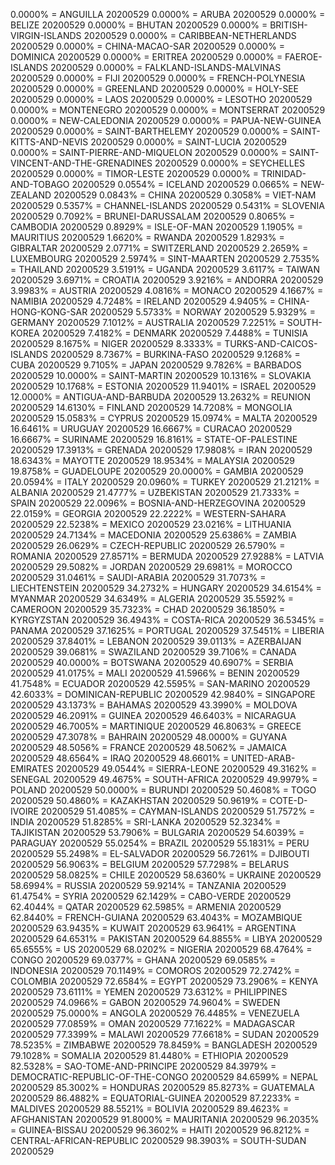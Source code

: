 0.0000% = ANGUILLA 20200529 
0.0000% = ARUBA 20200529 
0.0000% = BELIZE 20200529 
0.0000% = BHUTAN 20200529 
0.0000% = BRITISH-VIRGIN-ISLANDS 20200529 
0.0000% = CARIBBEAN-NETHERLANDS 20200529 
0.0000% = CHINA-MACAO-SAR 20200529 
0.0000% = DOMINICA 20200529 
0.0000% = ERITREA 20200529 
0.0000% = FAEROE-ISLANDS 20200529 
0.0000% = FALKLAND-ISLANDS-MALVINAS 20200529 
0.0000% = FIJI 20200529 
0.0000% = FRENCH-POLYNESIA 20200529 
0.0000% = GREENLAND 20200529 
0.0000% = HOLY-SEE 20200529 
0.0000% = LAOS 20200529 
0.0000% = LESOTHO 20200529 
0.0000% = MONTENEGRO 20200529 
0.0000% = MONTSERRAT 20200529 
0.0000% = NEW-CALEDONIA 20200529 
0.0000% = PAPUA-NEW-GUINEA 20200529 
0.0000% = SAINT-BARTHELEMY 20200529 
0.0000% = SAINT-KITTS-AND-NEVIS 20200529 
0.0000% = SAINT-LUCIA 20200529 
0.0000% = SAINT-PIERRE-AND-MIQUELON 20200529 
0.0000% = SAINT-VINCENT-AND-THE-GRENADINES 20200529 
0.0000% = SEYCHELLES 20200529 
0.0000% = TIMOR-LESTE 20200529 
0.0000% = TRINIDAD-AND-TOBAGO 20200529 
0.0554% = ICELAND 20200529 
0.0665% = NEW-ZEALAND 20200529 
0.0843% = CHINA 20200529 
0.3058% = VIET-NAM 20200529 
0.5357% = CHANNEL-ISLANDS 20200529 
0.5431% = SLOVENIA 20200529 
0.7092% = BRUNEI-DARUSSALAM 20200529 
0.8065% = CAMBODIA 20200529 
0.8929% = ISLE-OF-MAN 20200529 
1.1905% = MAURITIUS 20200529 
1.6620% = RWANDA 20200529 
1.8293% = GIBRALTAR 20200529 
2.0771% = SWITZERLAND 20200529 
2.2659% = LUXEMBOURG 20200529 
2.5974% = SINT-MAARTEN 20200529 
2.7535% = THAILAND 20200529 
3.5191% = UGANDA 20200529 
3.6117% = TAIWAN 20200529 
3.6971% = CROATIA 20200529 
3.9216% = ANDORRA 20200529 
3.9983% = AUSTRIA 20200529 
4.0816% = MONACO 20200529 
4.1667% = NAMIBIA 20200529 
4.7248% = IRELAND 20200529 
4.9405% = CHINA-HONG-KONG-SAR 20200529 
5.5733% = NORWAY 20200529 
5.9329% = GERMANY 20200529 
7.1012% = AUSTRALIA 20200529 
7.2251% = SOUTH-KOREA 20200529 
7.4182% = DENMARK 20200529 
7.4488% = TUNISIA 20200529 
8.1675% = NIGER 20200529 
8.3333% = TURKS-AND-CAICOS-ISLANDS 20200529 
8.7367% = BURKINA-FASO 20200529 
9.1268% = CUBA 20200529 
9.7105% = JAPAN 20200529 
9.7826% = BARBADOS 20200529 
10.0000% = SAINT-MARTIN 20200529 
10.1316% = SLOVAKIA 20200529 
10.1768% = ESTONIA 20200529 
11.9401% = ISRAEL 20200529 
12.0000% = ANTIGUA-AND-BARBUDA 20200529 
13.2632% = REUNION 20200529 
14.6130% = FINLAND 20200529 
14.7208% = MONGOLIA 20200529 
15.0583% = CYPRUS 20200529 
15.0974% = MALTA 20200529 
16.6461% = URUGUAY 20200529 
16.6667% = CURACAO 20200529 
16.6667% = SURINAME 20200529 
16.8161% = STATE-OF-PALESTINE 20200529 
17.3913% = GRENADA 20200529 
17.9808% = IRAN 20200529 
18.6343% = MAYOTTE 20200529 
18.9534% = MALAYSIA 20200529 
19.8758% = GUADELOUPE 20200529 
20.0000% = GAMBIA 20200529 
20.0594% = ITALY 20200529 
20.0960% = TURKEY 20200529 
21.2121% = ALBANIA 20200529 
21.4777% = UZBEKISTAN 20200529 
21.7333% = SPAIN 20200529 
22.0096% = BOSNIA-AND-HERZEGOVINA 20200529 
22.0159% = GEORGIA 20200529 
22.2222% = WESTERN-SAHARA 20200529 
22.5238% = MEXICO 20200529 
23.0216% = LITHUANIA 20200529 
24.7134% = MACEDONIA 20200529 
25.6386% = ZAMBIA 20200529 
26.0629% = CZECH-REPUBLIC 20200529 
26.5790% = ROMANIA 20200529 
27.8571% = BERMUDA 20200529 
27.9288% = LATVIA 20200529 
29.5082% = JORDAN 20200529 
29.6981% = MOROCCO 20200529 
31.0461% = SAUDI-ARABIA 20200529 
31.7073% = LIECHTENSTEIN 20200529 
34.2732% = HUNGARY 20200529 
34.6154% = MYANMAR 20200529 
34.6349% = ALGERIA 20200529 
35.5592% = CAMEROON 20200529 
35.7323% = CHAD 20200529 
36.1850% = KYRGYZSTAN 20200529 
36.4943% = COSTA-RICA 20200529 
36.5345% = PANAMA 20200529 
37.1625% = PORTUGAL 20200529 
37.5451% = LIBERIA 20200529 
37.8401% = LEBANON 20200529 
39.0113% = AZERBAIJAN 20200529 
39.0681% = SWAZILAND 20200529 
39.7106% = CANADA 20200529 
40.0000% = BOTSWANA 20200529 
40.6907% = SERBIA 20200529 
41.0175% = MALI 20200529 
41.5966% = BENIN 20200529 
41.7548% = ECUADOR 20200529 
42.5595% = SAN-MARINO 20200529 
42.6033% = DOMINICAN-REPUBLIC 20200529 
42.9840% = SINGAPORE 20200529 
43.1373% = BAHAMAS 20200529 
43.3990% = MOLDOVA 20200529 
46.2091% = GUINEA 20200529 
46.6403% = NICARAGUA 20200529 
46.7005% = MARTINIQUE 20200529 
46.8063% = GREECE 20200529 
47.3078% = BAHRAIN 20200529 
48.0000% = GUYANA 20200529 
48.5056% = FRANCE 20200529 
48.5062% = JAMAICA 20200529 
48.6564% = IRAQ 20200529 
48.6601% = UNITED-ARAB-EMIRATES 20200529 
49.0544% = SIERRA-LEONE 20200529 
49.3162% = SENEGAL 20200529 
49.4675% = SOUTH-AFRICA 20200529 
49.9979% = POLAND 20200529 
50.0000% = BURUNDI 20200529 
50.4608% = TOGO 20200529 
50.4860% = KAZAKHSTAN 20200529 
50.9619% = COTE-D-IVOIRE 20200529 
51.4085% = CAYMAN-ISLANDS 20200529 
51.7572% = INDIA 20200529 
51.8285% = SRI-LANKA 20200529 
52.3234% = TAJIKISTAN 20200529 
53.7906% = BULGARIA 20200529 
54.6039% = PARAGUAY 20200529 
55.0254% = BRAZIL 20200529 
55.1831% = PERU 20200529 
55.2498% = EL-SALVADOR 20200529 
56.7261% = DJIBOUTI 20200529 
56.9063% = BELGIUM 20200529 
57.7298% = BELARUS 20200529 
58.0825% = CHILE 20200529 
58.6360% = UKRAINE 20200529 
58.6994% = RUSSIA 20200529 
59.9214% = TANZANIA 20200529 
61.4754% = SYRIA 20200529 
62.1429% = CABO-VERDE 20200529 
62.4044% = QATAR 20200529 
62.5985% = ARMENIA 20200529 
62.8440% = FRENCH-GUIANA 20200529 
63.4043% = MOZAMBIQUE 20200529 
63.9435% = KUWAIT 20200529 
63.9641% = ARGENTINA 20200529 
64.6531% = PAKISTAN 20200529 
64.8855% = LIBYA 20200529 
65.6555% = US 20200529 
68.0202% = NIGERIA 20200529 
68.4764% = CONGO 20200529 
69.0377% = GHANA 20200529 
69.0585% = INDONESIA 20200529 
70.1149% = COMOROS 20200529 
72.2742% = COLOMBIA 20200529 
72.6584% = EGYPT 20200529 
73.2906% = KENYA 20200529 
73.6111% = YEMEN 20200529 
73.6312% = PHILIPPINES 20200529 
74.0966% = GABON 20200529 
74.9604% = SWEDEN 20200529 
75.0000% = ANGOLA 20200529 
76.4485% = VENEZUELA 20200529 
77.0859% = OMAN 20200529 
77.1622% = MADAGASCAR 20200529 
77.3399% = MALAWI 20200529 
77.6618% = SUDAN 20200529 
78.5235% = ZIMBABWE 20200529 
78.8459% = BANGLADESH 20200529 
79.1028% = SOMALIA 20200529 
81.4480% = ETHIOPIA 20200529 
82.5328% = SAO-TOME-AND-PRINCIPE 20200529 
84.3979% = DEMOCRATIC-REPUBLIC-OF-THE-CONGO 20200529 
84.6599% = NEPAL 20200529 
85.3002% = HONDURAS 20200529 
85.8273% = GUATEMALA 20200529 
86.4882% = EQUATORIAL-GUINEA 20200529 
87.2233% = MALDIVES 20200529 
88.5521% = BOLIVIA 20200529 
89.4623% = AFGHANISTAN 20200529 
91.8000% = MAURITANIA 20200529 
96.2035% = GUINEA-BISSAU 20200529 
96.3602% = HAITI 20200529 
96.8212% = CENTRAL-AFRICAN-REPUBLIC 20200529 
98.3903% = SOUTH-SUDAN 20200529 
